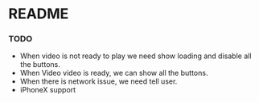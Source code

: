 #  README

### TODO

- When video is not ready to play we need show loading and disable all the buttons.
- When Video video is ready, we can show all the buttons.
- When there is network issue, we need tell user.
- iPhoneX support
